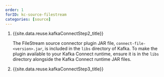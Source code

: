 ```yaml
---
order: 1
forID: kc-source-filestream
categories: [source]
---
```


1. {{site.data.reuse.kafkaConnectStep2_title}}

    The FileStream source connector plugin JAR file, `connect-file-<version>.jar`, is included in the `libs` directory of Kafka. To make the plugin available to your Kafka Connect runtime, ensure it is in the `libs` directory alongside the Kafka Connect runtime JAR files.

2. {{site.data.reuse.kafkaConnectStep3_title}}
